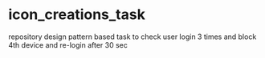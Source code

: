 # icon_creations_task
repository design pattern based task to check user login 3 times and block 4th device and re-login after 30 sec
